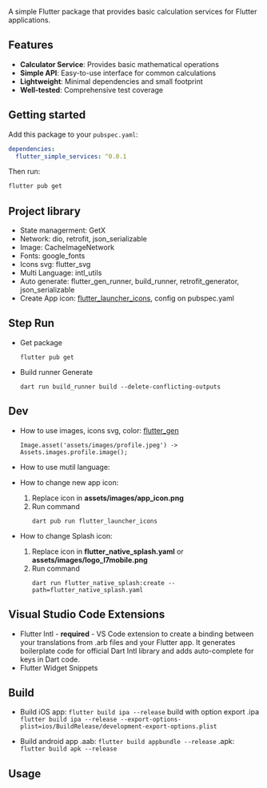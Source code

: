 <!--
This README describes the package. If you publish this package to pub.dev,
this README's contents appear on the landing page for your package.

For information about how to write a good package README, see the guide for
[writing package pages](https://dart.dev/tools/pub/writing-package-pages).

For general information about developing packages, see the Dart guide for
[creating packages](https://dart.dev/guides/libraries/create-packages)
and the Flutter guide for
[developing packages and plugins](https://flutter.dev/to/develop-packages).
-->

A simple Flutter package that provides basic calculation services for Flutter applications.

## Features

- **Calculator Service**: Provides basic mathematical operations
- **Simple API**: Easy-to-use interface for common calculations
- **Lightweight**: Minimal dependencies and small footprint
- **Well-tested**: Comprehensive test coverage

## Getting started

Add this package to your `pubspec.yaml`:

```yaml
dependencies:
  flutter_simple_services: ^0.0.1
```

Then run:
```bash
flutter pub get
```


## Project library
- State managerment: GetX
- Network: dio, retrofit, json_serializable
- Image: CacheImageNetwork
- Fonts: google_fonts
- Icons svg: flutter_svg
- Multi Language:  intl_utils
- Auto generate: flutter_gen_runner, build_runner, retrofit_generator, json_serializable
- Create App icon: [flutter_launcher_icons](https://pub.dev/packages/flutter_launcher_icons), config on pubspec.yaml

## Step Run
- Get package
    ```
    flutter pub get
    ```
- Build runner Generate
    ```
    dart run build_runner build --delete-conflicting-outputs
    ```

    
## Dev
- How to use images, icons svg, color: [flutter_gen](https://pub.dev/packages/flutter_gen)
    ```
    Image.asset('assets/images/profile.jpeg') -> Assets.images.profile.image();
    ```
- How to use mutil language:

- How to change new app icon:
    1. Replace icon in __assets/images/app_icon.png__
    2. Run command
        ```
        dart pub run flutter_launcher_icons
        ```
- How to change Splash icon:
    1. Replace icon in __flutter_native_splash.yaml__ or __assets/images/logo_l7mobile.png__
    2. Run command
        ```
        dart run flutter_native_splash:create --path=flutter_native_splash.yaml 
        ```


## Visual Studio Code Extensions
- Flutter Intl - **required** - VS Code extension to create a binding between your translations from .arb files and your Flutter app. It generates boilerplate code for official Dart Intl library and adds auto-complete for keys in Dart code.
- Flutter Widget Snippets


## Build
- Build iOS app: `flutter build ipa --release`
    build with option export .ipa `flutter build ipa --release --export-options-plist=ios/BuildRelease/development-export-options.plist`

- Build android app
  .aab: `flutter build appbundle --release`
  .apk: `flutter build apk --release`


## Usage

